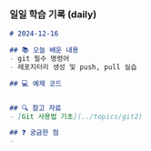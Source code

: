 ### 일일 학습 기록 (daily)
```markdown
# 2024-12-16

## 📚 오늘 배운 내용
- git 필수 명령어
- 레포지터리 생성 및 push, pull 실습

## 💻 예제 코드


## 🔍 참고 자료
- [Git 사용법 기초](../topics/git2)

## ❓ 궁금한 점
- 

```